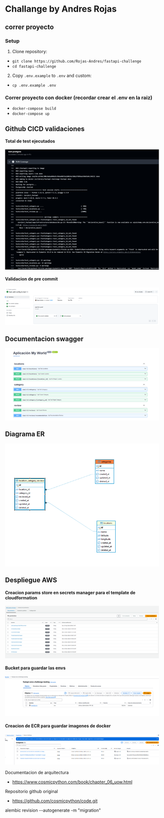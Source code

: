 # Challange by Andres Rojas

## correr proyecto

### Setup

1. Clone repository:

- `git clone https://github.com/Rojas-Andres/fastapi-challenge`
- `cd fastapi-challenge`

2. Copy `.env.example` to `.env` and custom:

- `cp .env.example .env`

### Correr proyecto con docker (recordar crear el .env en la raiz)
- ` docker-compose build `
- ` docker-compose up `

## Github CICD validaciones

#### Total de test ejecutados
![](images/github_actions/test_success.png)

#### Validacion de pre commit
![](images/github_actions/github_action_pre_commit_and_coverge_pass.png)

## Documentacion swagger
![](images/docs/swagger_doc.png)

## Diagrama ER
![](images/diagrama/diagrama_er.png)

## Despliegue AWS

#### Creacion params store en secrets manager para el template de cloudformation
![](images/deployment/creation_params_store.png)


#### Bucket para guardar las envs
![](images/deployment/bucket_save_envs.png)

#### Creacion de ECR para guardar imagenes de docker
![](images/deployment/creation_images_ecr.png)


Documentacion de arquitectura
- https://www.cosmicpython.com/book/chapter_06_uow.html

Repositorio github original
- https://github.com/cosmicpython/code.git


alembic revision --autogenerate -m "migration"

